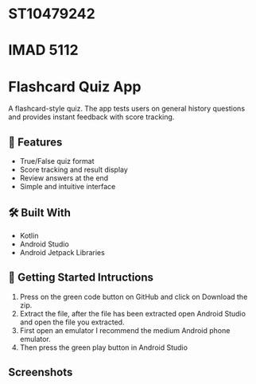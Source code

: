 # ST10479242
# IMAD 5112

# Flashcard Quiz App

A flashcard-style quiz. The app tests users on general history questions and provides instant feedback with score tracking.

## 📱 Features

- True/False quiz format
- Score tracking and result display
- Review answers at the end
- Simple and intuitive interface

## 🛠 Built With
- Kotlin
- Android Studio
- Android Jetpack Libraries

## 🚀 Getting Started Intructions
  1. Press on the green code button on GitHub and click on Download the zip.
  2. Extract the file, after the file has been extracted open Android Studio and open the file you extracted.
  3. First open an emulator I recommend the medium Android phone emulator.
  4. Then press the green play button in Android Studio


## Screenshots
